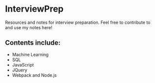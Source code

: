 # InterviewPrep

Resources and notes for interview preparation. Feel free to contribute to and use my notes here!

## Contents include:
- Machine Learning
- SQL
- JavaScript
- JQuery
- Webpack and Node.js
